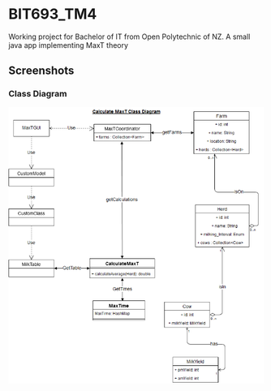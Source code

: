 # BIT693_TM4
Working project for Bachelor of IT from Open Polytechnic of NZ. A small java app implementing MaxT theory


## Screenshots

### Class Diagram

![alt text](CalculateMaxT_Class_Diagram_stage3.png "A class diagram of the core system")
